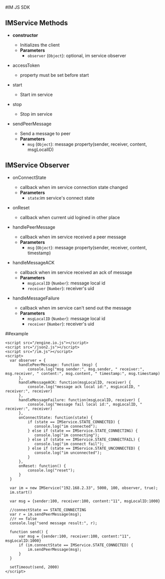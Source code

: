 #IM JS SDK


## IMService Methods

- **constructor**
    - Initializes the client
    - **Parameters**
      - `observer` (`Object`): optional, im service observer

- accessToken
    - property must be set before start

- start
    - Start im service

- stop
    - Stop im service

- sendPeerMessage
    - Send a message to peer
    - **Parameters**
      - `msg` (`Object`): message property(sender, receiver, content, msgLocalID)

## IMService Observer

- onConnectState
    - callback when im service connection state changed
    - **Parameters**
      - `state`:im service's connect state

- onReset
    - callback when current uid logined in other place
    
- handlePeerMessage
    - callback when im service received a peer message
    - **Parameters**
      - `msg` (`Object`): message property(sender, receiver, content, timestamp)

- handleMessageACK
    - callback when im service received an ack of message
    - **Parameters**
      - `msgLocalID` (`Number`): message local id
      - `receiver` (`Number`): receiver's uid

- handleMessageFailure
    - callback when im service can't send out the message
    - **Parameters**
      - `msgLocalID` (`Number`): message local id
      - `receiver` (`Number`): receiver's uid


##example



    <script src="/engine.io.js"></script>
    <script src="/json2.js"></script>
    <script src="/im.js"></script>
    <script>
      var observer = {
          handlePeerMessage: function (msg) {
              console.log("msg sender:", msg.sender, " receiver:", msg.receiver, " content:", msg.content, " timestamp:", msg.timestamp)
          },
          handleMessageACK: function(msgLocalID, receiver) {
              console.log("message ack local id:", msgLocalID, " receiver:", receiver)
          },
          handleMessageFailure: function(msgLocalID, receiver) {
              console.log("message fail local id:", msgLocalID, " receiver:", receiver)
          },
          onConnectState: function(state) {
              if (state == IMService.STATE_CONNECTED) {
                 console.log("im connected");
              } else if (state == IMService.STATE_CONNECTING) {
                 console.log("im connecting");
              } else if (state == IMService.STATE_CONNECTFAIL) {
                 console.log("im connect fail");
              } else if (state == IMService.STATE_UNCONNECTED) {
                 console.log("im unconnected");
              }
          },
          onReset: function() {
              console.log("reset");
          }
      }
      
      var im = new IMService("192.168.2.33", 5000, 100, observer, true);
      im.start()

      var msg = {sender:100, receiver:100, content:"11", msgLocalID:1000}

      //connectState == STATE_CONNECTING
      var r = im.sendPeerMessage(msg);
      //r == false
      console.log("send message result:", r);

      function send() {
          var msg = {sender:100, receiver:100, content:"11", msgLocalID:1000}
          if (im.connectState == IMService.STATE_CONNECTED) {
              im.sendPeerMessage(msg);
          }
      }

      setTimeout(send, 2000)
    </script>



